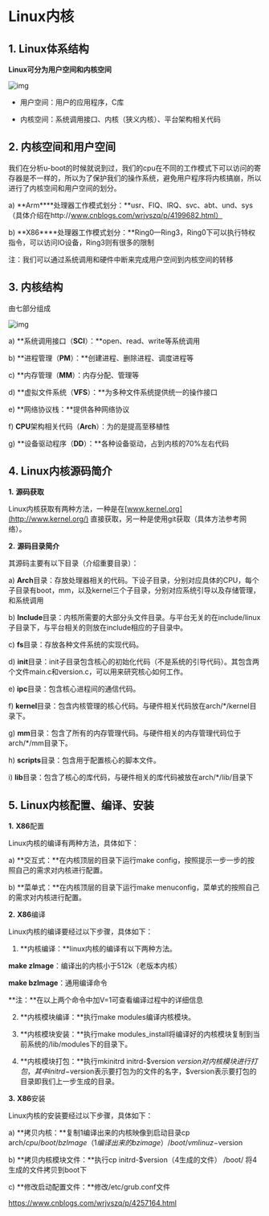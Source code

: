 # Linux内核

## 1. Linux体系结构

**Linux可分为用户空间和内核空间**

![img](https://images0.cnblogs.com/blog/626503/201501/282136415192022.png)

- 用户空间：用户的应用程序，C库

- 内核空间：系统调用接口、内核（狭义内核）、平台架构相关代码

## 2. 内核空间和用户空间

  我们在分析u-boot的时候就说到过，我们的cpu在不同的工作模式下可以访问的寄存器是不一样的，所以为了保护我们的操作系统，避免用户程序将内核搞崩，所以进行了内核空间和用户空间的划分。

a)        **Arm****处理器工作模式划分：**usr、FIQ、IRQ、svc、abt、und、sys（具体介绍在http://www.cnblogs.com/wrjvszq/p/4199682.html）

b)        **X86****处理器工作模式划分：**Ring0—Ring3，Ring0下可以执行特权指令，可以访问IO设备，Ring3则有很多的限制

注：我们可以通过系统调用和硬件中断来完成用户空间到内核空间的转移

## 3. 内核结构

由七部分组成

![img](https://images0.cnblogs.com/blog/626503/201501/282136471126996.png)

a)        **系统调用接口（**SCI**）：**open、read、write等系统调用

b)        **进程管理（**PM**）：**创建进程、删除进程、调度进程等

c)        **内存管理（**MM**）：内存分配、管理等

d)        **虚拟文件系统（**VFS**）：**为多种文件系统提供统一的操作接口

e)        **网络协议栈：**提供各种网络协议

f)         **CPU**架构相关代码（**Arch**）：为的是提高至移植性

g)        **设备驱动程序（**DD**）：**各种设备驱动，占到内核的70%左右代码

## 4. Linux内核源码简介

**1.**       **源码获取**

Linux内核获取有两种方法，一种是在[www.kernel.org](http://www.kernel.org/) 直接获取，另一种是使用git获取（具体方法参考网络）。

**2.**       **源码目录简介**

其源码主要有以下目录（介绍重要目录）：

a)        **Arch**目录：存放处理器相关的代码。下设子目录，分别对应具体的CPU，每个子目录有boot，mm，以及kernel三个子目录，分别对应系统引导以及存储管理，和系统调用

b)        **Include**目录：内核所需要的大部分头文件目录。与平台无关的在include/linux子目录下，与平台相关的则放在include相应的子目录中。

c)        **fs**目录：存放各种文件系统的实现代码。

d)        **init**目录：init子目录包含核心的初始化代码（不是系统的引导代码）。其包含两个文件main.c和version.c，可以用来研究核心如何工作。

e)        **ipc**目录：包含核心进程间的通信代码。

f)        **kernel**目录：包含内核管理的核心代码。与硬件相关代码放在arch/*/kernel目录下。

g)        **mm**目录：包含了所有的内存管理代码。与硬件相关的内存管理代码位于arch/*/mm目录下。

h)        **scripts**目录：包含用于配置核心的脚本文件。

i)          **lib**目录：包含了核心的库代码，与硬件相关的库代码被放在arch/*/lib/目录下

## 5. **Linux**内核配置、编译、安装

**1.**       **X86**配置

Linux内核的编译有两种方法，具体如下：

a)        **交互式：**在内核顶层的目录下运行make config，按照提示一步一步的按照自己的需求对内核进行配置。

b)        **菜单式：**在内核顶层的目录下运行make menuconfig，菜单式的按照自己的需求对内核进行配置。

**2.**       **X86**编译

Linux内核的编译要经过以下步骤，具体如下：

1. **内核编译：**linux内核的编译有以下两种方法。

 **make zImage**：编译出的内核小于512k（老版本内核）

 **make bzImage**：通用编译命令

 **注：**在以上两个命令中加V=1可查看编译过程中的详细信息

2. **内核模块编译：**执行make modules编译内核模块。

3. **内核模块安装：**执行make modules_install将编译好的内核模块复制到当前系统的/lib/modules下的目录下。

4. **内核模块打包：**执行mkinitrd initrd-$version $version对内核模块进行打包，其中initrd-$version表示要打包为的文件的名字，$version表示要打包的目录即我们上一步生成的目录。

**3.**       **X86**安装

Linux内核的安装要经过以下步骤，具体如下：

a)        **拷贝内核：**复制1编译出来的内核映像到启动目录cp arch/$cpu/boot/bzImage（1编译出来的bzimage）/boot/vmlinuz-$version

b)        **拷贝内核模块文件：**执行cp initrd-$version（4生成的文件） /boot/ 将4生成的文件拷贝到boot下

c)        **修改启动配置文件：**修改/etc/grub.conf文件


https://www.cnblogs.com/wrjvszq/p/4257164.html
